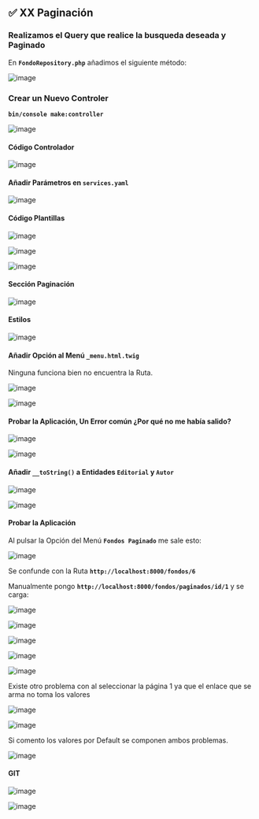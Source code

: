 ## ✅ XX Paginación

### Realizamos el Query que realice la busqueda deseada y Paginado

En **`FondoRepository.php`** añadimos el siguiente método:

![image](https://user-images.githubusercontent.com/23094588/125985195-49d4639b-1f22-4160-a3de-08236ea0cd7b.png)

### Crear un Nuevo Controler

**`bin/console make:controller`**

![image](https://user-images.githubusercontent.com/23094588/125986974-a8a51522-a343-447a-8cf4-832d0603c090.png)

#### Código Controlador

![image](https://user-images.githubusercontent.com/23094588/126043686-d34c6560-56aa-4df3-b11d-c0dc2323c30e.png)

#### Añadir Parámetros en **`services.yaml`**

![image](https://user-images.githubusercontent.com/23094588/126043895-fda897f3-d039-4e06-98ba-5ac7d622c8aa.png)

#### Código Plantillas

![image](https://user-images.githubusercontent.com/23094588/126043712-d219d303-dcf8-4e20-9541-e97cb9274750.png)

![image](https://user-images.githubusercontent.com/23094588/126043725-c5f85714-9729-47ad-b0d6-73c22fa05c7f.png)

![image](https://user-images.githubusercontent.com/23094588/126043738-46be8139-42a3-44c9-ba38-f55f34f4fd25.png)

#### Sección Paginación

![image](https://user-images.githubusercontent.com/23094588/126043815-f0a109a3-2189-44e3-a140-3c15ed7ea53a.png)

#### Estilos

![image](https://user-images.githubusercontent.com/23094588/126043870-8d4d02e3-f5be-4246-92ec-bf4ac7cb4817.png)

#### Añadir Opción al Menú **`_menu.html.twig`**

Ninguna funciona bien no encuentra la Ruta.

![image](https://user-images.githubusercontent.com/23094588/126044117-686f4c29-60de-436a-85d3-7418895bce50.png)

![image](https://user-images.githubusercontent.com/23094588/126044635-911c2e87-9feb-4fdd-b784-7b0dd0cd26ca.png)


#### Probar la Aplicación, Un Error común ¿Por qué no me había salido?

![image](https://user-images.githubusercontent.com/23094588/125990330-b3d3e20f-dad8-4a85-b1f4-e70047d89eaa.png)

![image](https://user-images.githubusercontent.com/23094588/125990701-ca62ce22-1096-4d54-9351-d18cecbd8b3f.png)

#### Añadir **`__toString()`** a Entidades **`Editorial`** y **`Autor`**

![image](https://user-images.githubusercontent.com/23094588/126043984-c8bf1d1b-d636-41d8-b79f-8ffcad20cdda.png)

![image](https://user-images.githubusercontent.com/23094588/126043995-e66b0276-ec3c-49e3-b60b-0b784fec1c9f.png)

#### Probar la Aplicación

Al pulsar la Opción del Menú **`Fondos Paginado`** me sale esto:

![image](https://user-images.githubusercontent.com/23094588/126044682-4d376254-df4d-4f23-a61d-0b2d6526a0fb.png)

Se confunde con la Ruta **`http://localhost:8000/fondos/6`**

Manualmente pongo **`http://localhost:8000/fondos/paginados/id/1`** y se carga:

![image](https://user-images.githubusercontent.com/23094588/126044704-468e07ef-1bc3-478c-bcda-2150caada18e.png)

![image](https://user-images.githubusercontent.com/23094588/126044714-dfeff832-a1d3-4e87-adf3-3dad4af01398.png)

![image](https://user-images.githubusercontent.com/23094588/126044722-1fd064c1-4581-4482-86b1-09ded3e22f22.png)

![image](https://user-images.githubusercontent.com/23094588/126044726-905875c8-e71f-4b8d-b9df-df9746a5464b.png)

![image](https://user-images.githubusercontent.com/23094588/126044732-362534fe-f68b-4a78-845b-14dbdc7756d2.png)

Existe otro problema con al seleccionar la página 1 ya que el enlace que se arma no toma los valores

![image](https://user-images.githubusercontent.com/23094588/126044856-0698b4a6-8d6f-41e0-9c2f-212052520981.png)

![image](https://user-images.githubusercontent.com/23094588/126044872-2528300d-e688-4569-99fa-3901e341f3eb.png)

Si comento los valores por Default se componen ambos problemas.

![image](https://user-images.githubusercontent.com/23094588/126044943-fff7bed9-d9a2-4a56-ba95-3775c91be6c0.png)



#### GIT

![image](https://user-images.githubusercontent.com/23094588/126044750-2126bc55-6cbc-42f8-9bcf-d9ea486595ae.png)

![image](https://user-images.githubusercontent.com/23094588/126044796-651cc893-638f-43c8-b3f2-9628f29ecfcd.png)























